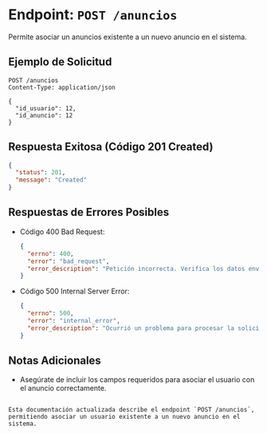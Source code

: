 
# Endpoint: `POST /anuncios`

Permite asociar un anuncios existente a un nuevo anuncio en el sistema.

## Ejemplo de Solicitud
```http
POST /anuncios
Content-Type: application/json

{
  "id_usuario": 12,
  "id_anuncio": 12
}
```

## Respuesta Exitosa (Código 201 Created)
```json
{
  "status": 201,
  "message": "Created"
}
```

## Respuestas de Errores Posibles
- Código 400 Bad Request:

  ```json
  {
    "errno": 400,
    "error": "bad_request",
    "error_description": "Petición incorrecta. Verifica los datos enviados."
  }
  ```

- Código 500 Internal Server Error:
  ```json
  {
    "errno": 500,
    "error": "internal_error",
    "error_description": "Ocurrió un problema para procesar la solicitud."
  }
  ```

## Notas Adicionales

- Asegúrate de incluir los campos requeridos para asociar el usuario con el anuncio correctamente.
```

Esta documentación actualizada describe el endpoint `POST /anuncios`, permitiendo asociar un usuario existente a un nuevo anuncio en el sistema.